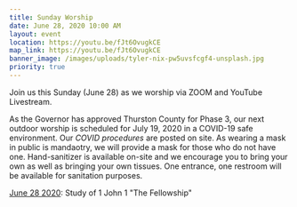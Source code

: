 ```yaml
---
title: Sunday Worship
date: June 28, 2020 10:00 AM
layout: event
location: https://youtu.be/fJt6OvugkCE
map_link: https://youtu.be/fJt6OvugkCE
banner_image: /images/uploads/tyler-nix-pw5uvsfcgf4-unsplash.jpg
priority: true
---
```

Join us this Sunday (June 28) as we worship via ZOOM and YouTube Livestream. 

As the Governor has approved Thurston County for Phase 3, our next outdoor worship is scheduled for July 19, 2020 in a COVID-19 safe environment. Our *COVID procedures* are posted on site. As wearing a mask in public is mandaotry, we will provide a mask for those who do not have one. Hand-sanitizer is available on-site and we encourage you to bring your own as well as bringing your own tissues. One entrance, one restroom will be available for sanitation purposes. 

[June 28 2020](https://youtu.be/fJt6OvugkCE): Study of 1 John 1 "The Fellowship"